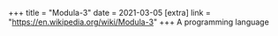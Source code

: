 +++
title = "Modula-3"
date = 2021-03-05
[extra]
link = "https://en.wikipedia.org/wiki/Modula-3"
+++
A programming language

